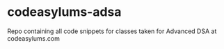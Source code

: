 # codeasylums-adsa
Repo containing all code snippets for classes taken for Advanced DSA at codeasylums.com
